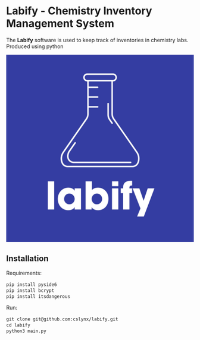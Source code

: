 # Labify - Chemistry Inventory Management System

The **Labify** software is used to keep track of inventories in chemistry labs.
Produced using python

<img src="images/labify.jpeg">

## Installation

Requirements:

```
pip install pyside6
pip install bcrypt
pip install itsdangerous
```

Run:

```
git clone git@github.com:cslynx/labify.git
cd labify
python3 main.py
```
